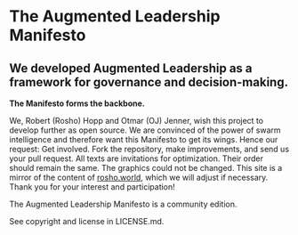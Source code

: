 # The Augmented Leadership Manifesto

## We developed Augmented Leadership as a framework for governance and decision-making.

**The Manifesto forms the backbone.**

We, Robert (Rosho) Hopp and Otmar (OJ) Jenner, wish this project to develop further as open source.
We are convinced of the power of swarm intelligence and therefore want this Manifesto to get its wings.
Hence our request: Get involved.
Fork the repository, make improvements, and send us your pull request.
All texts are invitations for optimization.
Their order should remain the same.
The graphics could not be changed.
This site is a mirror of the content of [rosho.world](https://rosho.world/en/manifesto/the-augmented-leadership-manifesto), which we will adjust if necessary.
Thank you for your interest and participation!

The Augmented Leadership Manifesto is a community edition. 

See copyright and license in LICENSE.md.
